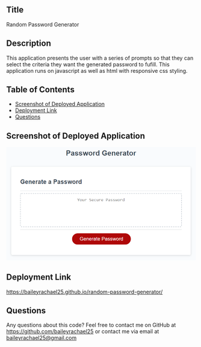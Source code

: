## Title
Random Password Generator

## Description
This application presents the user with a series of prompts so that they can select the criteria they want the generated password to fufill. This application runs on javascript as well as html with responsive css styling.

## Table of Contents
- [Screenshot of Deployed Application](#deployed)
- [Deployment Link](#deployment)
- [Questions](#questions)


## Screenshot of Deployed Application
<img src=".\Assets\03-javascript-homework-demo.png">

## Deployment Link
https://baileyrachael25.github.io/random-password-generator/

## Questions
Any questions about this code? Feel free to contact me on GitHub at https://github.com/baileyrachael25 or contact me via email at baileyrachael25@gmail.com